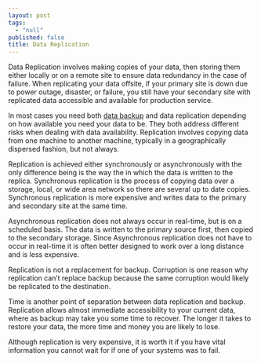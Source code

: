 ```yaml
---
layout: post
tags: 
  - "null"
published: false
title: Data Replication
---
```



Data Replication involves making copies of your data, then storing them either locally or on a remote site to ensure data redundancy in the case of failure.  When replicating your data offsite, if your primary site is down due to power outage, disaster, or failure, you still have your secondary site with replicated data accessible and available for production service.

In most cases you need both [data backup](http://blog.metiix.com/2015/11/03/cloud-backup/ "Data Backup in the Cloud") and data replication depending on how available you need your data to be.  They both address different risks when dealing with data availability.  Replication involves copying data from one machine to another machine, typically in a geographically dispersed fashion, but not always.  

Replication is achieved either synchronously or asynchronously with the only difference being is the way the in which the data is written to the replica.  Synchronous replication is the process of copying data over a storage, local, or wide area network so there are several up to date copies.  Synchronous replication is more expensive and writes data to the primary and secondary site at the same time.  

Asynchronous replication does not always occur in real-time, but is on a scheduled basis.  The data is written to the primary source first, then copied to the secondary storage.  Since Asynchronous replication does not have to occur in real-time it is often better designed to work over a long distance and is less expensive.

Replication is not a replacement for backup.  Corruption is one reason why replication can’t replace backup because the same corruption would likely be replicated to the destination.

Time is another point of separation between data replication and backup.  Replication allows almost immediate accessibility to your current data, where as backup may take you some time to recover.  The longer it takes to restore your data, the more time and money you are likely to lose.
  
Although replication is very expensive, it is worth it if you have vital information you cannot wait for if one of your systems was to fail.
